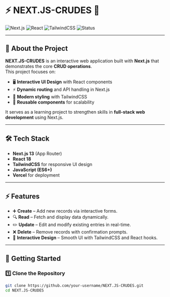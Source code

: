 # ⚡ NEXT.JS-CRUDES 🚀  

![Next.js](https://img.shields.io/badge/Next.js-13-black?style=for-the-badge&logo=next.js)
![React](https://img.shields.io/badge/React-18-blue?style=for-the-badge&logo=react)
![TailwindCSS](https://img.shields.io/badge/TailwindCSS-3-blueviolet?style=for-the-badge&logo=tailwindcss)
![Status](https://img.shields.io/badge/Status-Completed-brightgreen?style=for-the-badge)

---

## 📖 About the Project  

**NEXT.JS-CRUDES** is an interactive web application built with **Next.js** that demonstrates the core **CRUD operations**.  
This project focuses on:  
- 🖥️ **Interactive UI Design** with React components  
- ⚡ **Dynamic routing** and API handling in Next.js  
- 🎨 **Modern styling** with TailwindCSS  
- 📂 **Reusable components** for scalability  

It serves as a learning project to strengthen skills in **full-stack web development** using Next.js.  

---

## 🛠️ Tech Stack  

- **Next.js 13** (App Router)  
- **React 18**  
- **TailwindCSS** for responsive UI design  
- **JavaScript (ES6+)**  
- **Vercel** for deployment  

---

## ⚡ Features  

- ➕ **Create** – Add new records via interactive forms.  
- 🔍 **Read** – Fetch and display data dynamically.  
- ✏️ **Update** – Edit and modify existing entries in real-time.  
- ❌ **Delete** – Remove records with confirmation prompts.  
- 🎨 **Interactive Design** – Smooth UI with TailwindCSS and React hooks.  

---

## 🚀 Getting Started  

### 1️⃣ Clone the Repository  
```bash
git clone https://github.com/your-username/NEXT.JS-CRUDES.git
cd NEXT.JS-CRUDES
